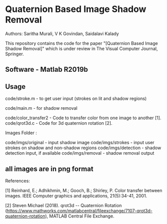 # Quaternion Based Image Shadow Removal
Authors: Saritha Murali, V K Govindan, Saidalavi Kalady

This repository contains the code for the paper "[Quaternion Based Image Shadow Removal]" which is under review in The Visual Computer Journal, Springer.


Software - Matlab R2019b
------------------------
Usage
------------------------
code/stroke.m - to get user input (strokes on lit and shadow regions)

code/main.m   - for shadow removal

code/color_transfer2 - Code to transfer color from one image to another [1].
code/qrot3d.c        - Code for 3d quaternion rotation [2].

Images Folder :

code/imgs/original  - input shadow image
code/imgs/strokes   - input user strokes on shadow and non-shadow regions
code/imgs/detection - shadow detection input, if available 
code/imgs/removal   - shadow removal output


all images are in png format
----------------------------

References:

[1] Reinhard, E.; Adhikhmin, M.; Gooch, B.; Shirley, P. Color transfer between images. IEEE Computer graphics and applications, 21(5):34-41, 2001.

[2] Steven Michael (2018). qrot3d -- Quaternion Rotation (https://www.mathworks.com/matlabcentral/fileexchange/7107-qrot3d-quaternion-rotation), MATLAB Central File Exchange.
